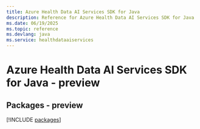 ```yaml
---
title: Azure Health Data AI Services SDK for Java
description: Reference for Azure Health Data AI Services SDK for Java
ms.date: 06/19/2025
ms.topic: reference
ms.devlang: java
ms.service: healthdataaiservices
---
```

# Azure Health Data AI Services SDK for Java - preview
## Packages - preview
[!INCLUDE [packages](health-data-ai-services-index.md)]